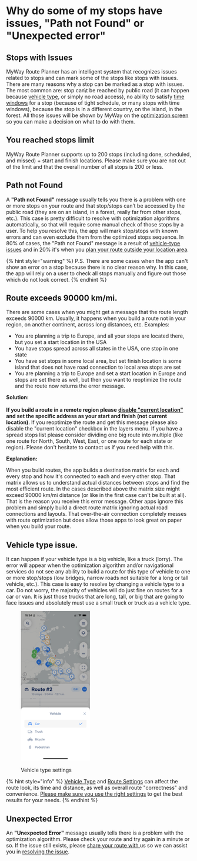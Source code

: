 # Why do some of my stops have issues, "Path not Found" or "Unexpected error"

## **Stops with Issues**

MyWay Route Planner has an intelligent system that recognizes issues related to stops and can mark some of the stops like stops with issues. There are many reasons why a stop can be marked as a stop with issues. The most common are: stop can\t be reached by public road (it can happen because [vehicle type](why-do-some-of-my-stops-have-issues-path-not-found-or-unexpected-error.md#vehicle-type-issue), or simply no road access), no ability to satisfy [time windows](../guides/understanding-stop-settings.md#time-windows) for a stop (because of tight schedule, or many stops with time windows), because the stop is in a different country, on the island, in the forest. All those issues will be shown by MyWay on the [optimization screen](../guides/how-to-use-myway-route-planner.md#optimization-mode) so you can make a decision on what to do with them.&#x20;

## **You reached stops limit**

MyWay Route Planner supports up to 200 stops (including done, scheduled, and missed) + start and finish locations. Please make sure you are not out of the limit and that the overall number of all stops is 200 or less.

## **Path not Found**

A **"Path not Found"** message usually tells you there is a problem with one or more stops on your route and that stop/stops can’t be accessed by the public road (they are on an island, in a forest, really far from other stops, etc.). This case is pretty difficult to resolve with optimization algorithms automatically, so that will require some manual check of those stops by a user. To help you resolve this, the app will mark stop/stops with known errors and can even exclude them from the optimized stops sequence. In 80% of cases, the "Path not Found" message is a result of [vehicle-type issues](why-do-some-of-my-stops-have-issues-path-not-found-or-unexpected-error.md#vehicle-type-issue) and in 20% it's when you [plan your route outside your location area](why-do-some-of-my-stops-have-issues-path-not-found-or-unexpected-error.md#route-exceeds-90000-km-mi).

{% hint style="warning" %}
P.S. There are some cases when the app can't show an error on a stop because there is no clear reason why. In this case, the app will rely on a user to check all stops manually and figure out those which do not look correct.
{% endhint %}

## **Route exceeds 90000 km/mi.**&#x20;

There are some cases when you might get a message that the route length exceeds 90000 km. Usually, it happens when you build a route not in your region, on another continent, across long distances, etc. Examples:

* You are planning a trip to Europe, and all your stops are located there, but you set a start location in the USA
* You have stops spread across all states in the USA, one stop in one state
* You have set stops in some local area, but set finish location is some island that does not have road connection to local area stops are set
* You are planning a trip to Europe and set a start location in Europe and stops are set there as well, but then you want to reoptimize the route and the route now returns the error message.

**Solution:**\
\
**If you build a route in a remote region please** [**disable "current location"**](../guides/how-to-use-myway-route-planner.md#your-location) **and set the specific address as your start and finish (not current location)**. If you reoptimize the route and get this message please also disable the "current location" checkbox in the layers menu. If you have a spread stops list please consider dividing one big route into multiple (like one route for North, South, West, East, or one route for each state or region). Please don't hesitate to contact us if you need help with this.

**Explanation:**

When you build routes, the app builds a destination matrix for each and every stop and how it's connected to each and every other stop. That matrix allows us to understand actual distances between stops and find the most efficient route. In the cases described above the matrix size might exceed 90000 km/mi distance (or like in the first case can't be built at all). That is the reason you receive this error message. Other apps ignore this problem and simply build a direct route matrix ignoring actual road connections and layouts. That over-the-air connection completely messes with route optimization but does allow those apps to look great on paper when you build your route.

## **Vehicle type issue.**&#x20;

It can happen if your vehicle type is a big vehicle, like a truck (lorry). The error will appear when the optimization algorithm and/or navigational services do not see any ability to build a route for this type of vehicle to one or more stop/stops (low bridges, narrow roads not suitable for a long or tall vehicle, etc.). This case is easy to resolve by changing a vehicle type to a car. Do not worry, the majority of vehicles will do just fine on routes for a car or van. It is just those trucks that are long, tall, or big that are going to face issues and absolutely must use a small truck or truck as a vehicle type.

<figure><img src="../.gitbook/assets/IMG_876E6FA62F24-1.jpeg" alt="" width="188"><figcaption><p>Vehicle type settings</p></figcaption></figure>

{% hint style="info" %}
[Vehicle Type](../guides/understand-vehicle-settings.md) and [Route Settings](../guides/understand-optimisation-settings.md) can affect the route look, its time and distance, as well as overall route "correctness" and convenience. [Please make sure you use the right settings](the-route-myway-produced-doesnt-look-correct.md) to get the best results for your needs.
{% endhint %}

## **Unexpected Error**

An **"Unexpected Error"** message usually tells there is a problem with the optimization algorithm. Please check your route and try again in a minute or so. If the issue still exists, please [share your route with ](../guides/export-your-route-and-share-it-with-others.md)us so we can assist you in [resolving the issue](../how-to-contact-us.md).

